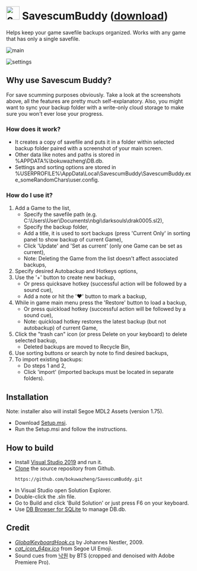# <img src="https://user-images.githubusercontent.com/46743297/61076153-3cf55600-a424-11e9-8daf-c6332aac6f4d.png" alt="cat_icon" width="36" height="36"> SavescumBuddy ([download](https://github.com/bokuwazheng/SavescumBuddy/releases/download/v1.0/Setup.msi))
Helps keep your game savefile backups organized. Works with any game that has only a single savefile.

![main](https://user-images.githubusercontent.com/46743297/61174768-73121180-a5ad-11e9-8fde-8b8f8e1623c9.jpg)

![settings](https://user-images.githubusercontent.com/46743297/61174772-7c02e300-a5ad-11e9-908d-89d9d54fed17.jpg)

## Why use Savescum Buddy?
For save scumming purposes obviously. Take a look at the screenshots above, all the features are pretty much self-explanatory.
Also, you might want to sync your backup folder with a write-only cloud storage to make sure you won't ever lose your progress.

### How does it work?
* It creates a copy of savefile and puts it in a folder within selected backup folder paired with a screenshot of your main screen.
* Other data like notes and paths is stored in %APPDATA%\bokuwazheng\DB.db.
* Settings and sorting options are stored in %USERPROFILE%\AppData\Local\SavescumBuddy\SavescumBuddy.exe_someRandomChars\user.config.

### How do I use it?
1. Add a Game to the list,
   * Specify the savefile path (e.g. C:\Users\User\Documents\nbgi\darksouls\drak0005.sl2),
   * Specify the backup folder,
   * Add a title, it is used to sort backups (press 'Current Only' in sorting panel to show backup of current Game),
   * Click 'Update' and 'Set as current' (only one Game can be set as current), 
   * Note: Deleting the Game from the list doesn't affect associated backups,
2. Specify desired Autobackup and Hotkeys options,
3. Use the '+' button to create new backup, 
   * Or press quicksave hotkey (successful action will be followed by a sound cue),
   * Add a note or hit the '♥' button to mark a backup,
4. While in game main menu press the 'Restore' button to load a backup, 
   * Or press quickload hotkey (successful action will be followed by a sound cue),
   * Note: quickload hotkey restores the latest backup (but not autobackup) of current Game,
5. Click the "trash can" icon (or press Delete on your keyboard) to delete selected backup,
   * Deleted backups are moved to Recycle Bin,
6. Use sorting buttons or search by note to find desired backups,
7. To import existing backups:
   * Do steps 1 and 2,
   * Click 'import' (imported backups must be located in separate folders).

## Installation
Note: installer also will install Segoe MDL2 Assets (version 1.75).
* Download [Setup.msi](https://github.com/bokuwazheng/SavescumBuddy/releases/download/v1.0/Setup.msi).
* Run the Setup.msi and follow the instructions.

## How to build
* Install [Visual Studio 2019](https://visualstudio.microsoft.com/) and run it.
* [Clone](https://docs.microsoft.com/en-us/azure/devops/repos/git/clone?view=azure-devops&tabs=visual-studio#clone-from-another-git-provider) the source repository from Github. 
    ````
    https://github.com/bokuwazheng/SavescumBuddy.git
    ````
* In Visual Studio open Solution Explorer.
* Double-click the .sln file.
* Go to Build and click 'Build Solution' or just press F6 on your keyboard.
* Use [DB Browser for SQLite](https://sqlitebrowser.org/) to manage DB.db.

## Credit
* [*GlobalKeyboardHook.cs*](https://github.com/bokuwazheng/SavescumBuddy/blob/master/SavescumBuddy/GlobalKeyboardHook.cs) 
by Johannes Nestler, 2009.
* [*cat_icon_64px.ico*](https://github.com/bokuwazheng/SavescumBuddy/blob/master/SavescumBuddy/cat_icon_64px.ico)
from Segoe UI Emoji.
* Sound cues from [낙원](https://music.apple.com/ca/album/paradise/1384386163?i=1384386840) by BTS (cropped and denoised with Adobe Premiere Pro).
